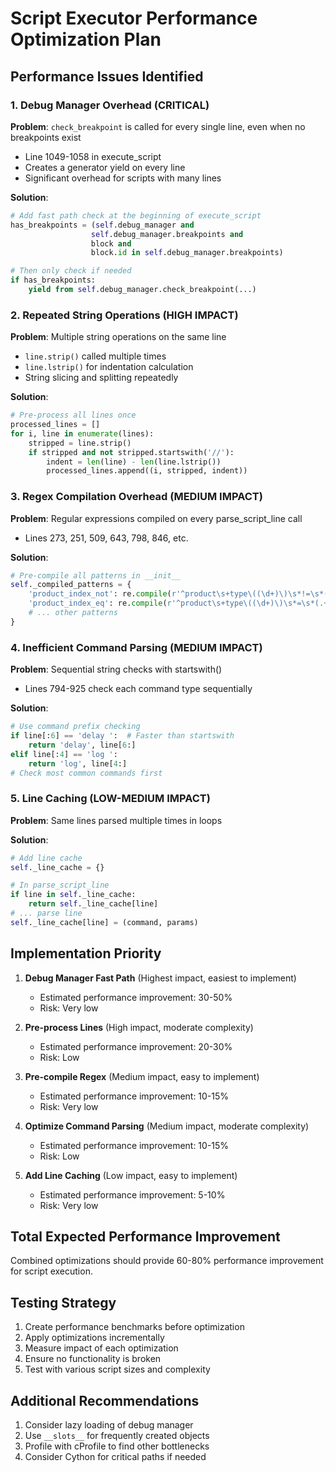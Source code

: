# Script Executor Performance Optimization Plan

## Performance Issues Identified

### 1. Debug Manager Overhead (CRITICAL)
**Problem**: `check_breakpoint` is called for every single line, even when no breakpoints exist
- Line 1049-1058 in execute_script
- Creates a generator yield on every line
- Significant overhead for scripts with many lines

**Solution**:
```python
# Add fast path check at the beginning of execute_script
has_breakpoints = (self.debug_manager and 
                  self.debug_manager.breakpoints and 
                  block and 
                  block.id in self.debug_manager.breakpoints)

# Then only check if needed
if has_breakpoints:
    yield from self.debug_manager.check_breakpoint(...)
```

### 2. Repeated String Operations (HIGH IMPACT)
**Problem**: Multiple string operations on the same line
- `line.strip()` called multiple times
- `line.lstrip()` for indentation calculation
- String slicing and splitting repeatedly

**Solution**:
```python
# Pre-process all lines once
processed_lines = []
for i, line in enumerate(lines):
    stripped = line.strip()
    if stripped and not stripped.startswith('//'):
        indent = len(line) - len(line.lstrip())
        processed_lines.append((i, stripped, indent))
```

### 3. Regex Compilation Overhead (MEDIUM IMPACT)
**Problem**: Regular expressions compiled on every parse_script_line call
- Lines 273, 251, 509, 643, 798, 846, etc.

**Solution**:
```python
# Pre-compile all patterns in __init__
self._compiled_patterns = {
    'product_index_not': re.compile(r'^product\s+type\((\d+)\)\s*!=\s*(.+)$'),
    'product_index_eq': re.compile(r'^product\s+type\((\d+)\)\s*=\s*(.+)$'),
    # ... other patterns
}
```

### 4. Inefficient Command Parsing (MEDIUM IMPACT)
**Problem**: Sequential string checks with startswith()
- Lines 794-925 check each command type sequentially

**Solution**:
```python
# Use command prefix checking
if line[:6] == 'delay ':  # Faster than startswith
    return 'delay', line[6:]
elif line[:4] == 'log ':
    return 'log', line[4:]
# Check most common commands first
```

### 5. Line Caching (LOW-MEDIUM IMPACT)
**Problem**: Same lines parsed multiple times in loops

**Solution**:
```python
# Add line cache
self._line_cache = {}

# In parse_script_line
if line in self._line_cache:
    return self._line_cache[line]
# ... parse line
self._line_cache[line] = (command, params)
```

## Implementation Priority

1. **Debug Manager Fast Path** (Highest impact, easiest to implement)
   - Estimated performance improvement: 30-50%
   - Risk: Very low

2. **Pre-process Lines** (High impact, moderate complexity)
   - Estimated performance improvement: 20-30%
   - Risk: Low

3. **Pre-compile Regex** (Medium impact, easy to implement)
   - Estimated performance improvement: 10-15%
   - Risk: Very low

4. **Optimize Command Parsing** (Medium impact, moderate complexity)
   - Estimated performance improvement: 10-15%
   - Risk: Low

5. **Add Line Caching** (Low impact, easy to implement)
   - Estimated performance improvement: 5-10%
   - Risk: Very low

## Total Expected Performance Improvement
Combined optimizations should provide 60-80% performance improvement for script execution.

## Testing Strategy
1. Create performance benchmarks before optimization
2. Apply optimizations incrementally
3. Measure impact of each optimization
4. Ensure no functionality is broken
5. Test with various script sizes and complexity

## Additional Recommendations
1. Consider lazy loading of debug manager
2. Use `__slots__` for frequently created objects
3. Profile with cProfile to find other bottlenecks
4. Consider Cython for critical paths if needed